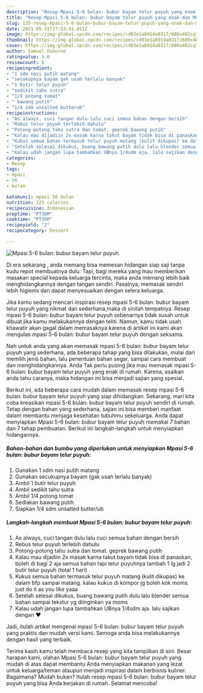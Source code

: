 ```yaml
---
description: "Resep Mpasi 5-6 bulan: bubur bayam telur puyuh yang enak dan Mudah Dibuat"
title: "Resep Mpasi 5-6 bulan: bubur bayam telur puyuh yang enak dan Mudah Dibuat"
slug: 135-resep-mpasi-5-6-bulan-bubur-bayam-telur-puyuh-yang-enak-dan-mudah-dibuat
date: 2021-05-31T17:53:41.011Z
image: https://img-global.cpcdn.com/recipes/cd03e1a8914a0317/680x482cq70/mpasi-5-6-bulan-bubur-bayam-telur-puyuh-foto-resep-utama.jpg
thumbnail: https://img-global.cpcdn.com/recipes/cd03e1a8914a0317/680x482cq70/mpasi-5-6-bulan-bubur-bayam-telur-puyuh-foto-resep-utama.jpg
cover: https://img-global.cpcdn.com/recipes/cd03e1a8914a0317/680x482cq70/mpasi-5-6-bulan-bubur-bayam-telur-puyuh-foto-resep-utama.jpg
author: Samuel Osborne
ratingvalue: 3.6
reviewcount: 8
recipeingredient:
- "1 sdm nasi putih matang"
- "secukupnya bayam gak usah terlalu banyak"
- "1 butir telur puyuh"
- "sedikit tahu sutra"
- "1/4 potong tomat"
- " bawang putih"
- "1/4 sdm unsalted butterub"
recipeinstructions:
- "As always, cuci tangan dulu lalu cuci semua bahan dengan bersih"
- "Rebus telur puyuh terlebih dahulu"
- "Potong-potong tahu sutra dan tomat. geprek bawang putih"
- "Kalau mau dijadiin 2x masak karna takut bayam tidak bisa di panaskan, boleh di bagi 2 aja semua bahan tapi telur puyuhnya tambah 1 lg jadi 2 butir telur puyuh (total 1 hari)"
- "Kukus semua bahan termasuk telur puyuh matang (kulit dikupas) ke dalam bfp sampai matang. kalau kukus di kompor jg boleh kok moms. just do it as you like yaaa"
- "Setelah selesai dikukus, buang bawang putih dulu lalu blender semua bahan sampai tekstur yg diinginkan ya moms"
- "Kalau udah jangan lupa tambahkan UBnya 1/4sdm aja. lalu sajikan dengan ❤️"
categories:
- Resep
tags:
- mpasi
- 56
- bulan

katakunci: mpasi 56 bulan 
nutrition: 223 calories
recipecuisine: Indonesian
preptime: "PT36M"
cooktime: "PT35M"
recipeyield: "2"
recipecategory: Dessert

---
```



![Mpasi 5-6 bulan: bubur bayam telur puyuh](https://img-global.cpcdn.com/recipes/cd03e1a8914a0317/680x482cq70/mpasi-5-6-bulan-bubur-bayam-telur-puyuh-foto-resep-utama.jpg)

Di era  sekarang , anda memang bisa memesan hidangan siap saji tanpa kudu repot membuatnya dulu. Tapi, bagi mereka yang mau memberikan masakan special kepada keluarga tercinta, maka anda memang lebih baik menghidangkannya dengan tangan sendiri. Pasalnya, memasak sendiri lebih higienis dan dapat menyesuaikan dengan selera keluarga.

Jika kamu sedang mencari inspirasi resep mpasi 5-6 bulan: bubur bayam telur puyuh yang nikmat dan sederhana,maka di sinilah tempatnya. Resep mpasi 5-6 bulan: bubur bayam telur puyuh  sebenarnya tidak susah untuk dibuat jika kamu melakukannya dengan teliti. Namun, kamu tidak usah khawatir akan gagal dalam memasaknya 
karena di artikel ini kami akan mengulas mpasi 5-6 bulan: bubur bayam telur puyuh dengan seksama.  



Nah untuk anda yang akan memasak mpasi 5-6 bulan: bubur bayam telur puyuh yang sederhana, ada beberapa tahap yang bisa dilakukan, mulai dari memilih jenis bahan, lalu penentuan bahan segar, sampai cara membuat dan menghidangkannya. Anda Tak perlu pusing jika mau memasak mpasi 5-6 bulan: bubur bayam telur puyuh yang enak di rumah. Karena, asalkan anda  tahu caranya, maka hidangan ini bisa menjadi sajian yang spesial.

Berikut ini, ada beberapa cara mudah dalam memasak resep mpasi 5-6 bulan: bubur bayam telur puyuh yang siap dihidangkan. Sekarang, mari kita coba kreasikan mpasi 5-6 bulan: bubur bayam telur puyuh sendiri di rumah. Tetap dengan bahan yang sederhana, sajian ini bisa memberi manfaat dalam membantu menjaga kesehatan tubuhmu sekeluarga. Anda dapat menyiapkan Mpasi 5-6 bulan: bubur bayam telur puyuh memakai 7 bahan dan 7 tahap pembuatan. Berikut ini langkah-langkah untuk menyiapkan hidangannya.

<!--inarticleads1-->

##### Bahan-bahan dan bumbu yang diperlukan untuk menyiapkan Mpasi 5-6 bulan: bubur bayam telur puyuh:

1. Gunakan 1 sdm nasi putih matang
1. Gunakan secukupnya bayam (gak usah terlalu banyak)
1. Ambil 1 butir telur puyuh
1. Ambil sedikit tahu sutra
1. Ambil 1/4 potong tomat
1. Sediakan  bawang putih
1. Siapkan 1/4 sdm unsalted butter/ub




<!--inarticleads2-->

##### Langkah-langkah membuat Mpasi 5-6 bulan: bubur bayam telur puyuh:

1. As always, cuci tangan dulu lalu cuci semua bahan dengan bersih
1. Rebus telur puyuh terlebih dahulu
1. Potong-potong tahu sutra dan tomat. geprek bawang putih
1. Kalau mau dijadiin 2x masak karna takut bayam tidak bisa di panaskan, boleh di bagi 2 aja semua bahan tapi telur puyuhnya tambah 1 lg jadi 2 butir telur puyuh (total 1 hari)
1. Kukus semua bahan termasuk telur puyuh matang (kulit dikupas) ke dalam bfp sampai matang. kalau kukus di kompor jg boleh kok moms. just do it as you like yaaa
1. Setelah selesai dikukus, buang bawang putih dulu lalu blender semua bahan sampai tekstur yg diinginkan ya moms
1. Kalau udah jangan lupa tambahkan UBnya 1/4sdm aja. lalu sajikan dengan ❤️




Jadi, itulah artikel mengenai  mpasi 5-6 bulan: bubur bayam telur puyuh  yang praktis dan mudah versi kami. Semoga anda bisa melakukannya dengan hasil yang terbaik. 

Terima kasih kamu telah membaca resep yang kita tampilkan di sini. Besar harapan kami, olahan  Mpasi 5-6 bulan: bubur bayam telur puyuh yang mudah di atas dapat membantu Anda menyiapkan makanan yang lezat untuk keluarga/teman ataupun menjadi inspirasi dalam berbisnis kuliner. Bagaimana? Mudah bukan? Itulah resep mpasi 5-6 bulan: bubur bayam telur puyuh yang bisa Anda kerjakan di rumah. Selamat mencoba!

